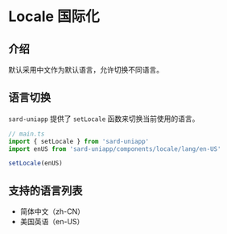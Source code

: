 # Locale 国际化

## 介绍

默认采用中文作为默认语言，允许切换不同语言。

## 语言切换

`sard-uniapp` 提供了 `setLocale` 函数来切换当前使用的语言。

```ts
// main.ts
import { setLocale } from 'sard-uniapp'
import enUS from 'sard-uniapp/components/locale/lang/en-US'

setLocale(enUS)
```

## 支持的语言列表

- 简体中文（zh-CN）
- 美国英语（en-US）

